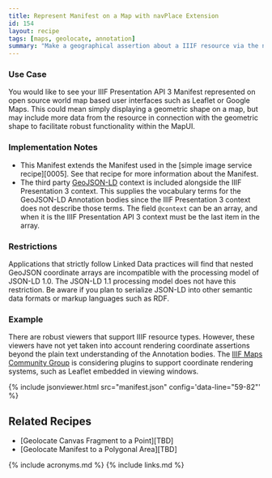```yaml
---
title: Represent Manifest on a Map with navPlace Extension
id: 154
layout: recipe
tags: [maps, geolocate, annotation]
summary: "Make a geographical assertion about a IIIF resource via the navPlace extension."
---
```


### Use Case 
You would like to see your IIIF Presentation API 3 Manifest represented on open source world map based user interfaces such as Leaflet or Google Maps. This could mean simply displaying a geometric shape on a map, but may include more data from the resource in connection with the geometric shape to facilitate robust functionality within the MapUI.

### Implementation Notes
* This Manifest extends the Manifest used in the [simple image service recipe][0005]. See that recipe for more information about the Manifest.
* The third party [GeoJSON-LD](https://geojson.org/geojson-ld/) context is included alongside the IIIF Presentation 3 context. This supplies the vocabulary terms for the GeoJSON-LD Annotation bodies since the IIIF Presentation 3 context does not describe those terms. The field `@context` can be an array, and when it is the IIIF Presentation API 3 context must be the last item in the array.  

### Restrictions
Applications that strictly follow Linked Data practices will find that nested GeoJSON coordinate arrays are incompatible with the processing model of JSON-LD 1.0. The JSON-LD 1.1 processing model does not have this restriction. Be aware if you plan to serialize JSON-LD into other semantic data formats or markup languages such as RDF.

### Example
There are robust viewers that support IIIF resource types. However, these viewers have not yet taken into account rendering coordinate assertions beyond the plain text understanding of the Annotation bodies. The [IIIF Maps Community Group](https://iiif.io/community/groups/maps/) is considering plugins to support coordinate rendering systems, such as Leaflet embedded in viewing windows.

{% include jsonviewer.html src="manifest.json" config='data-line="59-82"' %}

## Related Recipes
* [Geolocate Canvas Fragment to a Point][TBD]
* [Geolocate Manifest to a Polygonal Area][TBD]

{% include acronyms.md %}
{% include links.md %}